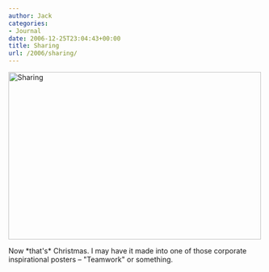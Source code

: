 ```yaml
---
author: Jack
categories:
- Journal
date: 2006-12-25T23:04:43+00:00
title: Sharing
url: /2006/sharing/
---
```


[<img src="http://farm1.static.flickr.com/142/332809299_b8ff999f4c.jpg" width="500" height="332" alt="Sharing" />][1] 

Now \*that's\* Christmas. I may have it made into one of those corporate inspirational posters &#8211; "Teamwork" or something.

 [1]: http://www.flickr.com/photos/jbaty/332809299/ "Photo Sharing"